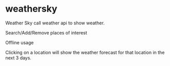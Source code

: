 # weathersky
Weather Sky
call weather api to show weather.

Search/Add/Remove places of interest 

Offline usage 

Clicking on a location will show the weather forecast for that location in the next 3 days. 
